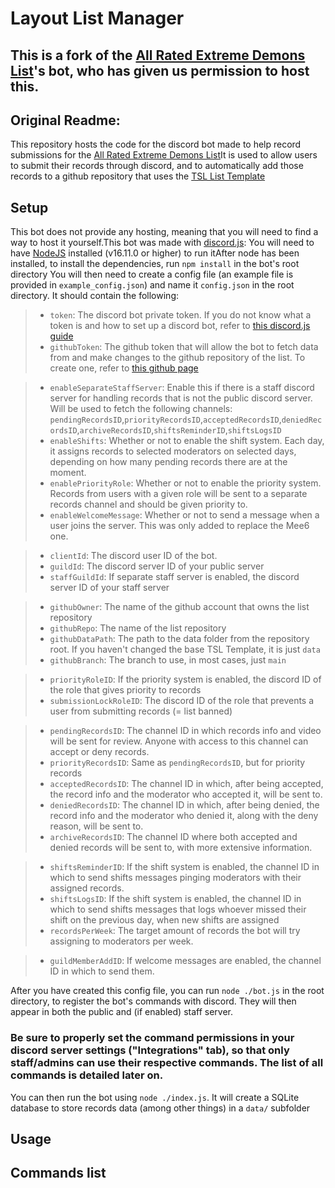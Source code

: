 # Layout List Manager

## This is a fork of the [All Rated Extreme Demons List](https://aredl.net)'s bot, who has given us permission to host this.

## Original Readme:

This repository hosts the code for the discord bot made to help record submissions for the [All Rated Extreme Demons List](https://aredl.net)It is used to allow users to submit their records through discord, and to automatically add those records to a github repository that uses the [TSL List Template](https://github.com/TheShittyList/GDListTemplate)

## Setup

This bot does not provide any hosting, meaning that you will need to find a way to host it yourself.This bot was made with [discord.js](https://discord.js.org/): You will need to have [NodeJS](https://nodejs.org/en) installed (v16.11.0 or higher) to run itAfter node has been installed, to install the dependencies, run `npm install` in the bot's root directory
You will then need to create a config file (an example file is provided in `example_config.json`) and name it `config.json` in the root directory. It should contain the following:

> - `token`: The discord bot private token. If you do not know what a token is and how to set up a discord bot, refer to [this discord.js guide](https://discordjs.guide/preparations/setting-up-a-bot-application.html)
> - `githubToken`: The github token that will allow the bot to fetch data from and make changes to the github repository of the list. To create one, refer to [this github page](https://docs.github.com/en/authentication/keeping-your-account-and-data-secure/managing-your-personal-access-tokens)

> - `enableSeparateStaffServer`: Enable this if there is a staff discord server for handling records that is not the public discord server. Will be used to fetch the following channels: `pendingRecordsID`,`priorityRecordsID`,`acceptedRecordsID`,`deniedRecordsID`,`archiveRecordsID`,`shiftsReminderID`,`shiftsLogsID`
> - `enableShifts`: Whether or not to enable the shift system. Each day, it assigns records to selected moderators on selected days, depending on how many pending records there are at the moment.
> - `enablePriorityRole`: Whether or not to enable the priority system. Records from users with a given role will be sent to a separate records channel and should be given priority to.
> - `enableWelcomeMessage`: Whether or not to send a message when a user joins the server. This was only added to replace the Mee6 one.

> - `clientId`: The discord user ID of the bot.
> - `guildId`: The discord server ID of your public server
> - `staffGuildId`: If separate staff server is enabled, the discord server ID of your staff server

> - `githubOwner`: The name of the github account that owns the list repository
> - `githubRepo`: The name of the list repository
> - `githubDataPath`: The path to the data folder from the repository root. If you haven't changed the base TSL Template, it is just `data`
> - `githubBranch`: The branch to use, in most cases, just `main`

> - `priorityRoleID`: If the priority system is enabled, the discord ID of the role that gives priority to records
> - `submissionLockRoleID`: The discord ID of the role that prevents a user from submitting records (= list banned)

> - `pendingRecordsID`: The channel ID in which records info and video will be sent for review. Anyone with access to this channel can accept or deny records.
> - `priorityRecordsID`: Same as `pendingRecordsID`, but for priority records
> - `acceptedRecordsID`: The channel ID in which, after being accepted, the record info and the moderator who accepted it, will be sent to.
> - `deniedRecordsID`: The channel ID in which, after being denied, the record info and the moderator who denied it, along with the deny reason, will be sent to.
> - `archiveRecordsID`: The channel ID where both accepted and denied records will be sent to, with more extensive information.

> - `shiftsReminderID`: If the shift system is enabled, the channel ID in which to send shifts messages pinging moderators with their assigned records.
> - `shiftsLogsID`: If the shift system is enabled, the channel ID in which to send shifts messages that logs whoever missed their shift on the previous day, when new shifts are assigned
> - `recordsPerWeek`: The target amount of records the bot will try assigning to moderators per week.

> - `guildMemberAddID`: If welcome messages are enabled, the channel ID in which to send them.

After you have created this config file, you can run `node ./bot.js` in the root directory, to register the bot's commands with discord. They will then appear in both the public and (if enabled) staff server.

### Be sure to properly set the command permissions in your discord server settings ("Integrations" tab), so that only staff/admins can use their respective commands. The list of all commands is detailed later on.

You can then run the bot using `node ./index.js`. It will create a SQLite database to store records data (among other things) in a `data/` subfolder

## Usage

## Commands list

